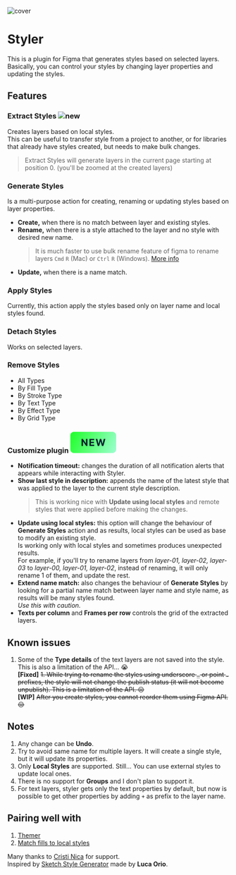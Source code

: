![cover](@assets/cover.png)

# Styler

This is a plugin for Figma that generates styles based on selected layers.  
Basically, you can control your styles by changing layer properties and updating the styles.

## Features

### Extract Styles ![new](@assets/tag-new.svg)

Creates layers based on local styles.  
This can be useful to transfer style from a project to another, or for libraries that already have styles created, but needs to make bulk changes.

> Extract Styles will generate layers in the current page starting at position 0. (you'll be zoomed at the created layers)

### Generate Styles

Is a multi-purpose action for creating, renaming or updating styles based on layer properties.

- **Create,** when there is no match between layer and existing styles.
- **Rename,** when there is a style attached to the layer and no style with desired new name.
  > It is much faster to use bulk rename feature of figma to rename layers `Cmd` `R` (Mac) or `Ctrl` `R` (Windows).
  > [More info](https://help.figma.com/hc/en-us/articles/360039958934-Rename-Layers)
- **Update,** when there is a name match.

### Apply Styles

Currently, this action apply the styles based only on layer name and local styles found.

### Detach Styles

Works on selected layers.

### Remove Styles

- All Types
- By Fill Type
- By Stroke Type
- By Text Type
- By Effect Type
- By Grid Type

### Customize plugin ![new](assets/tag-new.svg)

- **Notification timeout:** changes the duration of all notification alerts that appears while interacting with Styler.
- **Show last style in description:** appends the name of the latest style that was applied to the layer to the current style description.
  > This is working nice with **Update using local styles** and remote styles that were applied before making the changes.
- **Update using local styles:** this option will change the behaviour of **Generate Styles** action and as results, local styles can be used as base to modify an existing style.  
  Is working only with local styles and sometimes produces unexpected results.  
  For example, if you'll try to rename layers from _layer-01, layer-02, layer-03_ to _layer-00, layer-01, layer-02_, instead of renaming, it will only rename 1 of them, and update the rest.
- **Extend name match:** also changes the behaviour of **Generate Styles** by looking for a partial name match between layer name and style name, as results will be many styles found.  
  _Use this with caution._
- **Texts per column** and **Frames per row** controls the grid of the extracted layers.

## Known issues

1. Some of the **Type details** of the text layers are not saved into the style. This is also a limitation of the API... 😭  
   **[Fixed]** ~~1. While trying to rename the styles using underscore `_` or point `.` prefixes, the style will not change the publish status (it will not become unpublish). This is a limitation of the API. ☹️~~  
   **[WIP]** ~~After you create styles, you cannot reorder them using Figma API. 😔~~

## Notes

1. Any change can be **Undo**.
1. Try to avoid same name for multiple layers. It will create a single style, but it will update its properties.
1. Only **Local Styles** are supported. Still... You can use external styles to update local ones.
1. There is no support for **Groups** and I don't plan to support it.
1. For text layers, styler gets only the text properties by default, but now is possible to get other properties by adding `+` as prefix to the layer name.

## Pairing well with

1. [Themer](https://github.com/thomas-lowry/themer)
1. [Match fills to local styles](https://www.figma.com/community/plugin/783240561193792353/Match-fills-to-local-styles)

Many thanks to [Cristi Nica](https://github.com/cristi9512) for support.  
Inspired by [Sketch Style Generator](https://github.com/lucaorio/sketch-styles-generator) made by **Luca Orio**.
